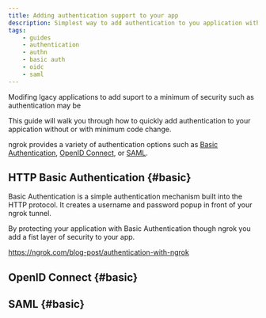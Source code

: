 ```yaml
---
title: Adding authentication support to your app
description: Simplest way to add authentication to you application without code change
tags:
    - guides
    - authentication
    - authn
    - basic auth
    - oidc
    - saml
---
```


Modifing lgacy applications to add suport to a minimum of security such as authentication may be 

This guide will walk you through how to quickly add authentication to your appication without or with minimum code change.

ngrok provides a variety of authentication options such as [Basic Authentication](#basic), [OpenID Connect](#oidc), or [SAML](#saml).
 

## HTTP Basic Authentication {#basic}

Basic Authentication is a simple authentication mechanism built into the HTTP protocol. It creates a username and password popup in front of your ngrok tunnel. 

By protecting your application with Basic Authentication though ngrok you add a fist layer of security to your app.


https://ngrok.com/blog-post/authentication-with-ngrok


## OpenID Connect {#basic}



## SAML {#basic}


